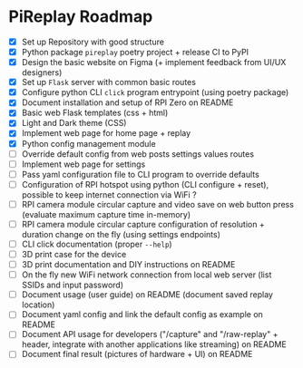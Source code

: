 # PiReplay Roadmap

- [X] Set up Repository with good structure
- [X] Python package `pireplay` poetry project + release CI to PyPI
- [X] Design the basic website on Figma (+ implement feedback from UI/UX designers)
- [X] Set up `Flask` server with common basic routes
- [X] Configure python CLI `click` program entrypoint (using poetry package)
- [X] Document installation and setup of RPI Zero on README
- [X] Basic web Flask templates (css + html)
- [X] Light and Dark theme (CSS)
- [X] Implement web page for home page + replay
- [X] Python config management module
- [ ] Override default config from web posts settings values routes
- [ ] Implement web page for settings
- [ ] Pass yaml configuration file to CLI program to override defaults
- [ ] Configuration of RPI hotspot using python (CLI configure + reset), possible to keep internet connection via WiFi ?
- [ ] RPI camera module circular capture and video save on web button press (evaluate maximum capture time in-memory)
- [ ] RPI camera module circular capture configuration of resolution + duration change on the fly (using settings endpoints)
- [ ] CLI click documentation (proper `--help`)
- [ ] 3D print case for the device
- [ ] 3D print documentation and DIY instructions on README
- [ ] On the fly new WiFi network connection from local web server (list SSIDs and input password)
- [ ] Document usage (user guide) on README (document saved replay location)
- [ ] Document yaml config and link the default config as example on README
- [ ] Document API usage for developers ("/capture" and "/raw-replay" + header, integrate with another applications like streaming) on README
- [ ] Document final result (pictures of hardware + UI) on README
